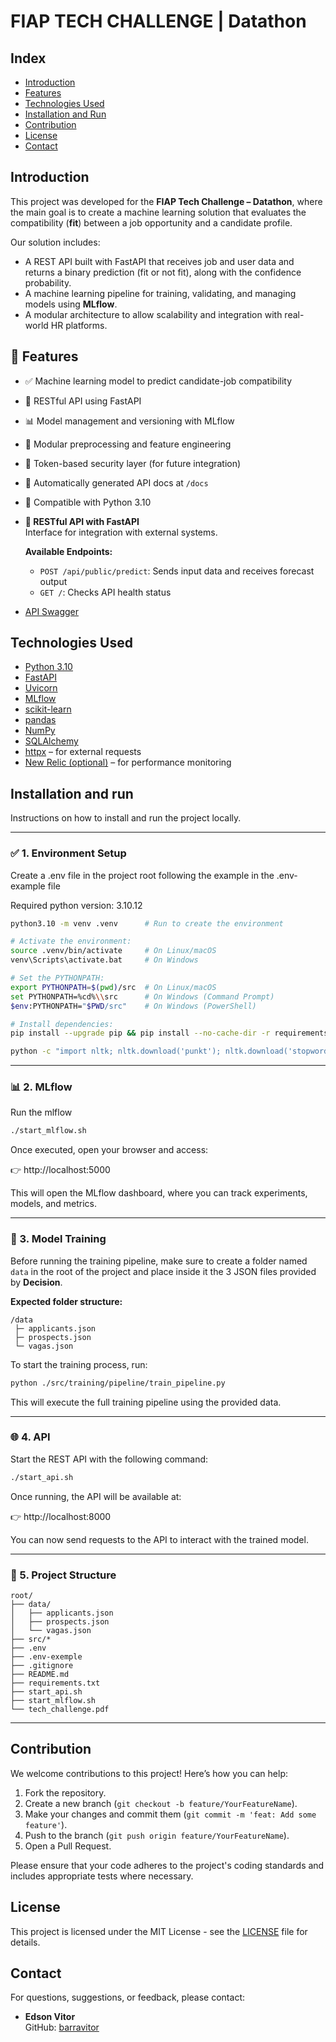 # FIAP TECH CHALLENGE | Datathon 

## Index

- [Introduction](#introduction)
- [Features](#features)
- [Technologies Used](#technologies-used)
- [Installation and Run](#installation-and-run)
- [Contribution](#contribution)
- [License](#license)
- [Contact](#contact)

## Introduction

This project was developed for the **FIAP Tech Challenge – Datathon**, where the main goal is to create a machine learning solution that evaluates the compatibility (**fit**) between a job opportunity and a candidate profile.

Our solution includes:
- A REST API built with FastAPI that receives job and user data and returns a binary prediction (fit or not fit), along with the confidence probability.
- A machine learning pipeline for training, validating, and managing models using **MLflow**.
- A modular architecture to allow scalability and integration with real-world HR platforms.

## 🚀 Features

- ✅ Machine learning model to predict candidate-job compatibility
- 🔌 RESTful API using FastAPI
- 📊 Model management and versioning with MLflow
- 🧪 Modular preprocessing and feature engineering
- 🔐 Token-based security layer (for future integration)
- 📝 Automatically generated API docs at `/docs`
- 🐍 Compatible with Python 3.10

- **🧪 RESTful API with FastAPI**  
  Interface for integration with external systems.

  **Available Endpoints:**
  - `POST /api/public/predict`: Sends input data and receives forecast output
  - `GET /`: Checks API health status

- [API Swagger](https://fiap-ml-tech-challenge-stage-5-production.up.railway.app/docs)

## Technologies Used

- [Python 3.10](https://www.python.org/)
- [FastAPI](https://fastapi.tiangolo.com/)
- [Uvicorn](https://www.uvicorn.org/)
- [MLflow](https://mlflow.org/)
- [scikit-learn](https://scikit-learn.org/)
- [pandas](https://pandas.pydata.org/)
- [NumPy](https://numpy.org/)
- [SQLAlchemy](https://www.sqlalchemy.org/)
- [httpx](https://www.python-httpx.org/) – for external requests
- [New Relic (optional)](https://newrelic.com/) – for performance monitoring

## Installation and run

Instructions on how to install and run the project locally.

---

### ✅ 1. Environment Setup
Create a .env file in the project root following the example in the .env-example file

Required python version: 3.10.12

```bash
python3.10 -m venv .venv      # Run to create the environment

# Activate the environment:
source .venv/bin/activate     # On Linux/macOS
venv\Scripts\activate.bat     # On Windows

# Set the PYTHONPATH:
export PYTHONPATH=$(pwd)/src  # On Linux/macOS
set PYTHONPATH=%cd%\\src      # On Windows (Command Prompt)
$env:PYTHONPATH="$PWD/src"    # On Windows (PowerShell)

# Install dependencies:
pip install --upgrade pip && pip install --no-cache-dir -r requirements.txt # Run to install the necessary packages

python -c "import nltk; nltk.download('punkt'); nltk.download('stopwords'); nltk.download('punkt_tab')"
```

---

### 📊 2. MLflow
Run the mlflow
```bash
./start_mlflow.sh
```

Once executed, open your browser and access:

👉 http://localhost:5000

This will open the MLflow dashboard, where you can track experiments, models, and metrics.

---

### 🧠 3. Model Training

Before running the training pipeline, make sure to create a folder named `data` in the root of the project and place inside it the 3 JSON files provided by **Decision**.

**Expected folder structure:**

```
/data
 ├─ applicants.json
 ├─ prospects.json
 └─ vagas.json
```

To start the training process, run:

```bash
python ./src/training/pipeline/train_pipeline.py
```

This will execute the full training pipeline using the provided data.

---

### 🌐 4. API

Start the REST API with the following command:

```bash
./start_api.sh
```

Once running, the API will be available at:

👉 http://localhost:8000

You can now send requests to the API to interact with the trained model.

---

### 📁 5. Project Structure

```
root/
├── data/
│   ├── applicants.json
│   ├── prospects.json
│   └── vagas.json
├── src/*
├── .env
├── .env-exemple
├── .gitignore
├── README.md
├── requirements.txt
├── start_api.sh
├── start_mlflow.sh
└── tech_challenge.pdf
```

---

## Contribution

We welcome contributions to this project! Here’s how you can help:

1. Fork the repository.
2. Create a new branch (`git checkout -b feature/YourFeatureName`).
3. Make your changes and commit them (`git commit -m 'feat: Add some feature'`).
4. Push to the branch (`git push origin feature/YourFeatureName`).
5. Open a Pull Request.

Please ensure that your code adheres to the project's coding standards and includes appropriate tests where necessary.

## License

This project is licensed under the MIT License - see the [LICENSE](LICENSE.txt) file for details.

## Contact

For questions, suggestions, or feedback, please contact:

* **Edson Vitor**  
  GitHub: [barravitor](https://github.com/barravitor)